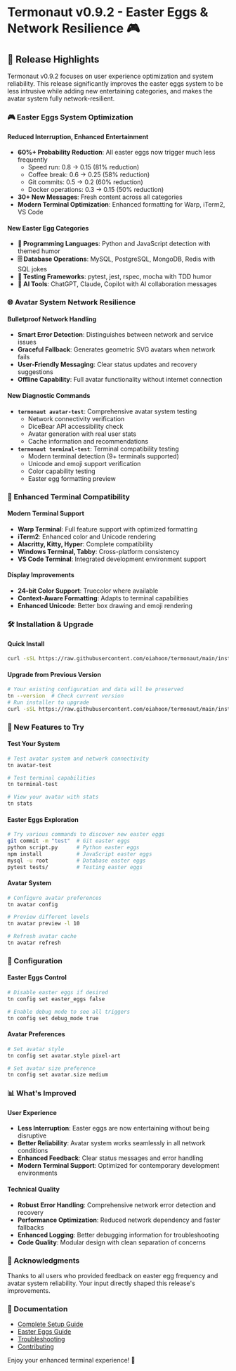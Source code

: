 # Termonaut v0.9.2 - Easter Eggs & Network Resilience 🎮

## 🎉 Release Highlights

Termonaut v0.9.2 focuses on user experience optimization and system reliability. This release significantly improves the easter eggs system to be less intrusive while adding new entertaining categories, and makes the avatar system fully network-resilient.

### 🎮 Easter Eggs System Optimization

#### **Reduced Interruption, Enhanced Entertainment**
- **60%+ Probability Reduction**: All easter eggs now trigger much less frequently
  - Speed run: 0.8 → 0.15 (81% reduction)
  - Coffee break: 0.6 → 0.25 (58% reduction)
  - Git commits: 0.5 → 0.2 (60% reduction)
  - Docker operations: 0.3 → 0.15 (50% reduction)
- **30+ New Messages**: Fresh content across all categories
- **Modern Terminal Optimization**: Enhanced formatting for Warp, iTerm2, VS Code

#### **New Easter Egg Categories**
- **🐍 Programming Languages**: Python and JavaScript detection with themed humor
- **🗄️ Database Operations**: MySQL, PostgreSQL, MongoDB, Redis with SQL jokes
- **🧪 Testing Frameworks**: pytest, jest, rspec, mocha with TDD humor
- **🤖 AI Tools**: ChatGPT, Claude, Copilot with AI collaboration messages

### 🌐 Avatar System Network Resilience

#### **Bulletproof Network Handling**
- **Smart Error Detection**: Distinguishes between network and service issues
- **Graceful Fallback**: Generates geometric SVG avatars when network fails
- **User-Friendly Messaging**: Clear status updates and recovery suggestions
- **Offline Capability**: Full avatar functionality without internet connection

#### **New Diagnostic Commands**
- **`termonaut avatar-test`**: Comprehensive avatar system testing
  - Network connectivity verification
  - DiceBear API accessibility check
  - Avatar generation with real user stats
  - Cache information and recommendations
- **`termonaut terminal-test`**: Terminal compatibility testing
  - Modern terminal detection (9+ terminals supported)
  - Unicode and emoji support verification
  - Color capability testing
  - Easter egg formatting preview

### 🎨 Enhanced Terminal Compatibility

#### **Modern Terminal Support**
- **Warp Terminal**: Full feature support with optimized formatting
- **iTerm2**: Enhanced color and Unicode rendering
- **Alacritty, Kitty, Hyper**: Complete compatibility
- **Windows Terminal, Tabby**: Cross-platform consistency
- **VS Code Terminal**: Integrated development environment support

#### **Display Improvements**
- **24-bit Color Support**: Truecolor where available
- **Context-Aware Formatting**: Adapts to terminal capabilities
- **Enhanced Unicode**: Better box drawing and emoji rendering

### 🛠 Installation & Upgrade

#### **Quick Install**
```bash
curl -sSL https://raw.githubusercontent.com/oiahoon/termonaut/main/install.sh | bash
```

#### **Upgrade from Previous Version**
```bash
# Your existing configuration and data will be preserved
tn --version  # Check current version
# Run installer to upgrade
curl -sSL https://raw.githubusercontent.com/oiahoon/termonaut/main/install.sh | bash
```

### 🚀 New Features to Try

#### **Test Your System**
```bash
# Test avatar system and network connectivity
tn avatar-test

# Test terminal capabilities
tn terminal-test

# View your avatar with stats
tn stats
```

#### **Easter Eggs Exploration**
```bash
# Try various commands to discover new easter eggs
git commit -m "test"  # Git easter eggs
python script.py      # Python easter eggs
npm install           # JavaScript easter eggs
mysql -u root         # Database easter eggs
pytest tests/         # Testing easter eggs
```

#### **Avatar System**
```bash
# Configure avatar preferences
tn avatar config

# Preview different levels
tn avatar preview -l 10

# Refresh avatar cache
tn avatar refresh
```

### 🔧 Configuration

#### **Easter Eggs Control**
```bash
# Disable easter eggs if desired
tn config set easter_eggs false

# Enable debug mode to see all triggers
tn config set debug_mode true
```

#### **Avatar Preferences**
```bash
# Set avatar style
tn config set avatar.style pixel-art

# Set avatar size preference
tn config set avatar.size medium
```

### 📊 What's Improved

#### **User Experience**
- **Less Interruption**: Easter eggs are now entertaining without being disruptive
- **Better Reliability**: Avatar system works seamlessly in all network conditions
- **Enhanced Feedback**: Clear status messages and error handling
- **Modern Terminal Support**: Optimized for contemporary development environments

#### **Technical Quality**
- **Robust Error Handling**: Comprehensive network error detection and recovery
- **Performance Optimization**: Reduced network dependency and faster fallbacks
- **Enhanced Logging**: Better debugging information for troubleshooting
- **Code Quality**: Modular design with clean separation of concerns

### 🙏 Acknowledgments

Thanks to all users who provided feedback on easter egg frequency and avatar system reliability. Your input directly shaped this release's improvements.

### 📖 Documentation

- [Complete Setup Guide](https://github.com/oiahoon/termonaut/blob/main/README.md)
- [Easter Eggs Guide](https://github.com/oiahoon/termonaut/blob/main/EASTER_EGGS_AND_AVATAR_IMPROVEMENTS.md)
- [Troubleshooting](https://github.com/oiahoon/termonaut/blob/main/docs/TROUBLESHOOTING.md)
- [Contributing](https://github.com/oiahoon/termonaut/blob/main/CONTRIBUTING.md)

Enjoy your enhanced terminal experience! 🚀
